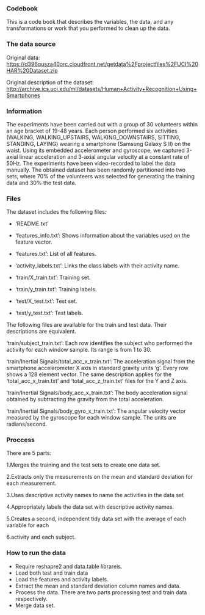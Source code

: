 ### Codebook

This is a code book that describes the variables, the data, and any
transformations or work that you performed to clean up the data.

### The data source

Original data:
<a href="https://d396qusza40orc.cloudfront.net/getdata%2Fprojectfiles%2FUCI%20HAR%20Dataset.zip" class="uri">https://d396qusza40orc.cloudfront.net/getdata%2Fprojectfiles%2FUCI%20HAR%20Dataset.zip</a>

Original description of the dataset:
<a href="http://archive.ics.uci.edu/ml/datasets/Human+Activity+Recognition+Using+Smartphones" class="uri">http://archive.ics.uci.edu/ml/datasets/Human+Activity+Recognition+Using+Smartphones</a>

### Information

The experiments have been carried out with a group of 30 volunteers
within an age bracket of 19-48 years. Each person performed six
activities (WALKING, WALKING\_UPSTAIRS, WALKING\_DOWNSTAIRS, SITTING,
STANDING, LAYING) wearing a smartphone (Samsung Galaxy S II) on the
waist. Using its embedded accelerometer and gyroscope, we captured
3-axial linear acceleration and 3-axial angular velocity at a constant
rate of 50Hz. The experiments have been video-recorded to label the data
manually. The obtained dataset has been randomly partitioned into two
sets, where 70% of the volunteers was selected for generating the
training data and 30% the test data.

### Files

The dataset includes the following files:

-   ‘README.txt’

-   ‘features\_info.txt’: Shows information about the variables used on
    the feature vector.

-   ‘features.txt’: List of all features.

-   ‘activity\_labels.txt’: Links the class labels with their activity
    name.

-   ‘train/X\_train.txt’: Training set.

-   ‘train/y\_train.txt’: Training labels.

-   ‘test/X\_test.txt’: Test set.

-   ‘test/y\_test.txt’: Test labels.

The following files are available for the train and test data. Their
descriptions are equivalent.

‘train/subject\_train.txt’: Each row identifies the subject who
performed the activity for each window sample. Its range is from 1 to
30.

‘train/Inertial Signals/total\_acc\_x\_train.txt’: The acceleration
signal from the smartphone accelerometer X axis in standard gravity
units ‘g’. Every row shows a 128 element vector. The same description
applies for the ‘total\_acc\_x\_train.txt’ and
‘total\_acc\_z\_train.txt’ files for the Y and Z axis.

‘train/Inertial Signals/body\_acc\_x\_train.txt’: The body acceleration
signal obtained by subtracting the gravity from the total acceleration.

‘train/Inertial Signals/body\_gyro\_x\_train.txt’: The angular velocity
vector measured by the gyroscope for each window sample. The units are
radians/second.

### Proccess

There are 5 parts:

1.Merges the training and the test sets to create one data set.

2.Extracts only the measurements on the mean and standard deviation for
each measurement.

3.Uses descriptive activity names to name the activities in the data set

4.Appropriately labels the data set with descriptive activity names.

5.Creates a second, independent tidy data set with the average of each
variable for each

6.activity and each subject.

### How to run the data

-   Require reshapre2 and data.table librareis.
-   Load both test and train data
-   Load the features and activity labels.
-   Extract the mean and standard deviation column names and data.
-   Process the data. There are two parts processing test and train data
    respectively.
-   Merge data set.
